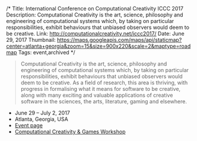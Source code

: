 /*
Title: International Conference on Computational Creativity ICCC 2017
Description: Computational Creativity is the art, science, philosophy and engineering of computational systems which, by taking on particular responsibilities, exhibit behaviours that unbiased observers would deem to be creative.
Link: http://computationalcreativity.net/iccc2017/
Date: June 29, 2017
Thumbnail: https://maps.googleapis.com/maps/api/staticmap?center=atlanta+georgia&zoom=15&size=900x220&scale=2&maptype=roadmap
Tags: event,archived
*/



> Computational Creativity is the art, science, philosophy and engineering of computational systems which, by taking on particular responsibilities, exhibit behaviours that unbiased observers would deem to be creative. As a field of research, this area is thriving, with progress in formalising what it means for software to be creative, along with many exciting and valuable applications of creative software in the sciences, the arts, literature, gaming and elsewhere.


- June 29 – July 2, 2017
- Atlanta, Georgia, USA
- [Event page](http://computationalcreativity.net/iccc2017/)
- [Computational Creativity & Games Workshop](http://www.ccgworkshop.org/)
